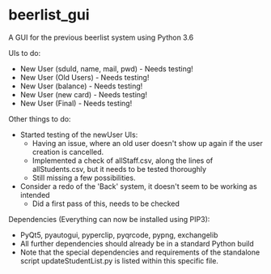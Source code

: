 # beerlist_gui
A GUI for the previous beerlist system using Python 3.6

UIs to do:
 - New User (sduId, name, mail, pwd) - Needs testing!
 - New User (Old Users) - Needs testing!
 - New User (balance) - Needs testing!
 - New User (new card) - Needs testing!
 - New User (Final) - Needs testing!
 
Other things to do:
 - Started testing of the newUser UIs:
 	- Having an issue, where an old user doesn't show up again if the user
 	  creation is cancelled.
 	- Implemented a check of allStaff.csv, along the lines of allStudents.csv,
 	  but it needs to be tested thoroughly
 	- Still missing a few possibilities.
 - Consider a redo of the 'Back' system, it doesn't seem to be working as intended
 	- Did a first pass of this, needs to be checked

Dependencies (Everything can now be installed using PIP3): 
 - PyQt5, pyautogui, pyperclip, pyqrcode, pypng, exchangelib
 - All further dependencies should already be in a standard Python build
 - Note that the special dependencies and requirements of the standalone script updateStudentList.py is listed within this specific file.
